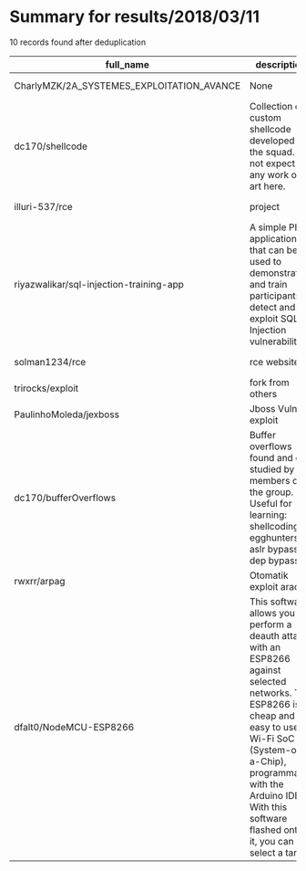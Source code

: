 
# Summary for results/2018/03/11
    
10 records found after deduplication

| full_name | description | html_url | matched_list | matched_count | pushed_at | size | stargazers_count | language | forks_count | vul_ids |
|-------------------------------------------|------------------------------------------------------------------------------------------------------------------------------------------------------------------------------------------------------------------------------------------------------------------|--------------------------------------------------------------|----------------|-----------------|---------------------------|--------|--------------------|------------|---------------|-----------|
| CharlyMZK/2A_SYSTEMES_EXPLOITATION_AVANCE | None | https://github.com/CharlyMZK/2A_SYSTEMES_EXPLOITATION_AVANCE | ['exploit'] | 1 | 2018-03-11 17:07:28+00:00 | 50 | 0 | C | 0 | [] |
| dc170/shellcode | Collection of custom shellcode developed by the squad. Do not expect any work of art here. | https://github.com/dc170/shellcode | ['shellcode'] | 1 | 2018-03-11 15:23:00+00:00 | 5 | 0 | Assembly | 1 | [] |
| illuri-537/rce | project | https://github.com/illuri-537/rce | ['rce'] | 1 | 2018-03-11 06:31:33+00:00 | 0 | 0 | nan | 0 | [] |
| riyazwalikar/sql-injection-training-app | A simple PHP application that can be used to demonstrate and train participants to detect and exploit SQL Injection vulnerabilities. | https://github.com/riyazwalikar/sql-injection-training-app | ['exploit'] | 1 | 2018-03-11 12:19:12+00:00 | 16 | 30 | PHP | 15 | [] |
| solman1234/rce | rce website | https://github.com/solman1234/rce | ['rce'] | 1 | 2018-03-11 11:43:05+00:00 | 22903 | 0 | nan | 0 | [] |
| trirocks/exploit | fork from others | https://github.com/trirocks/exploit | ['exploit'] | 1 | 2018-03-11 11:35:43+00:00 | 1 | 0 | | 0 | [] |
| PaulinhoMoleda/jexboss | Jboss Vuln exploit | https://github.com/PaulinhoMoleda/jexboss | ['exploit'] | 1 | 2018-03-11 12:19:13+00:00 | 2001 | 0 | Python | 2 | [] |
| dc170/bufferOverflows | Buffer overflows found and or studied by members of the group. Useful for learning: shellcoding, egghunters, aslr bypass, dep bypass | https://github.com/dc170/bufferOverflows | ['shellcode'] | 1 | 2018-03-11 15:48:46+00:00 | 6 | 0 | Python | 0 | [] |
| rwxrr/arpag | Otomatik exploit aracı | https://github.com/rwxrr/arpag | ['exploit'] | 1 | 2018-03-11 19:07:26+00:00 | 125 | 0 | Python | 16 | [] |
| dfalt0/NodeMCU-ESP8266 | This software allows you to perform a deauth attack with an ESP8266 against selected networks. The ESP8266 is a cheap and easy to use Wi-Fi SoC (System-on-a-Chip), programmable with the Arduino IDE. With this software flashed onto it, you can select a targ | https://github.com/dfalt0/NodeMCU-ESP8266 | ['exploit'] | 1 | 2018-03-11 12:17:40+00:00 | 8594 | 0 | | 0 | [] |
